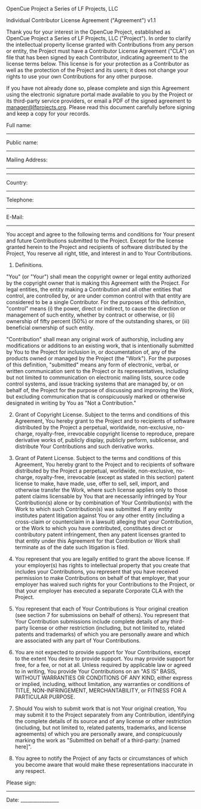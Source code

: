 OpenCue Project a Series of LF Projects, LLC

Individual Contributor License Agreement ("Agreement") v1.1

Thank you for your interest in the OpenCue Project, established as
OpenCue Project a Series of LF Projects, LLC ("Project"). In order to
clarify the intellectual property license granted with Contributions
from any person or entity, the Project must have a Contributor License
Agreement ("CLA") on file that has been signed by each Contributor,
indicating agreement to the license terms below. This license is for
your protection as a Contributor as well as the protection of the
Project and its users; it does not change your rights to use your own
Contributions for any other purpose.

If you have not already done so, please complete and sign this Agreement
using the electronic signature portal made available to you by the
Project or its third-party service providers, or email a PDF of the
signed agreement to manager@lfprojects.org. Please read this document
carefully before signing and keep a copy for your records.

Full name:
______________________________________________________

Public name:
_________________________________________

Mailing Address:
________________________________________________

________________________________________________

Country:
______________________________________________________

Telephone:
______________________________________________________

E-Mail:
______________________________________________________

You accept and agree to the following terms and conditions for Your
present and future Contributions submitted to the Project. Except for
the license granted herein to the Project and recipients of software
distributed by the Project, You reserve all right, title, and interest
in and to Your Contributions.

1. Definitions.

"You" (or "Your") shall mean the copyright owner or legal entity
authorized by the copyright owner that is making this Agreement with the
Project. For legal entities, the entity making a Contribution and all
other entities that control, are controlled by, or are under common
control with that entity are considered to be a single Contributor. For
the purposes of this definition, "control" means (i) the power, direct
or indirect, to cause the direction or management of such entity,
whether by contract or otherwise, or (ii) ownership of fifty percent
(50%) or more of the outstanding shares, or (iii) beneficial ownership
of such entity.

"Contribution" shall mean any original work of authorship, including any
modifications or additions to an existing work, that is intentionally
submitted by You to the Project for inclusion in, or documentation of,
any of the products owned or managed by the Project (the "Work"). For
the purposes of this definition, "submitted" means any form of
electronic, verbal, or written communication sent to the Project or its
representatives, including but not limited to communication on
electronic mailing lists, source code control systems, and issue
tracking systems that are managed by, or on behalf of, the Project for
the purpose of discussing and improving the Work, but excluding
communication that is conspicuously marked or otherwise designated in
writing by You as "Not a Contribution."

2. Grant of Copyright License. Subject to the terms and conditions of
this Agreement, You hereby grant to the Project and to recipients of
software distributed by the Project a perpetual, worldwide,
non-exclusive, no-charge, royalty-free, irrevocable copyright license to
reproduce, prepare derivative works of, publicly display, publicly
perform, sublicense, and distribute Your Contributions and such
derivative works.

3. Grant of Patent License. Subject to the terms and conditions of this
Agreement, You hereby grant to the Project and to recipients of software
distributed by the Project a perpetual, worldwide, non-exclusive,
no-charge, royalty-free, irrevocable (except as stated in this section)
patent license to make, have made, use, offer to sell, sell, import, and
otherwise transfer the Work, where such license applies only to those
patent claims licensable by You that are necessarily infringed by Your
Contribution(s) alone or by combination of Your Contribution(s) with the
Work to which such Contribution(s) was submitted. If any entity
institutes patent litigation against You or any other entity (including
a cross-claim or counterclaim in a lawsuit) alleging that your
Contribution, or the Work to which you have contributed, constitutes
direct or contributory patent infringement, then any patent licenses
granted to that entity under this Agreement for that Contribution or
Work shall terminate as of the date such litigation is filed.

4. You represent that you are legally entitled to grant the above
license. If your employer(s) has rights to intellectual property that
you create that includes your Contributions, you represent that you have
received permission to make Contributions on behalf of that employer,
that your employer has waived such rights for your Contributions to the
Project, or that your employer has executed a separate Corporate CLA
with the Project.

5. You represent that each of Your Contributions is Your original
creation (see section 7 for submissions on behalf of others). You
represent that Your Contribution submissions include complete details of
any third-party license or other restriction (including, but not limited
to, related patents and trademarks) of which you are personally aware
and which are associated with any part of Your Contributions.

6. You are not expected to provide support for Your Contributions,
except to the extent You desire to provide support. You may provide
support for free, for a fee, or not at all. Unless required by
applicable law or agreed to in writing, You provide Your Contributions
on an "AS IS" BASIS, WITHOUT WARRANTIES OR CONDITIONS OF ANY KIND,
either express or implied, including, without limitation, any warranties
or conditions of TITLE, NON-INFRINGEMENT, MERCHANTABILITY, or FITNESS
FOR A PARTICULAR PURPOSE.

7. Should You wish to submit work that is not Your original creation,
You may submit it to the Project separately from any Contribution,
identifying the complete details of its source and of any license or
other restriction (including, but not limited to, related patents,
trademarks, and license agreements) of which you are personally aware,
and conspicuously marking the work as "Submitted on behalf of a
third-party: \[named here\]".

8. You agree to notify the Project of any facts or circumstances of
which you become aware that would make these representations inaccurate
in any respect.

Please sign:

__________________________________

Date: ________________
